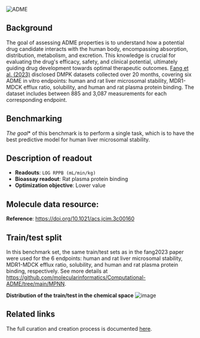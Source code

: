 ![ADME](https://storage.googleapis.com/polaris-public/icons/icons8-whale-96-ADME.png) 

## Background

The goal of assessing ADME properties is to understand how a potential drug candidate interacts with the human body, encompassing absorption, distribution, metabolism, and excretion. This knowledge is crucial for evaluating the drug's efficacy, safety, and clinical potential, ultimately guiding drug development towards optimal therapeutic outcomes. [Fang et al. (2023)](https://doi.org/10.1021/acs.jcim.3c00160) disclosed DMPK datasets collected over 20 months, covering six ADME in vitro endpoints: human and rat liver microsomal stability, MDR1-MDCK efflux ratio, solubility, and human and rat plasma protein binding. The dataset includes between 885 and 3,087 measurements for each corresponding endpoint.

## Benchmarking
*The goal** of this benchmark is to perform a single task, which is to have the best predictive model for human liver microsomal stability. 


## Description of readout 
- **Readouts**: `LOG RPPB (mL/min/kg)`
- **Bioassay readout**: Rat plasma protein binding 
- **Optimization objective**: Lower value


## Molecule data resource:
**Reference**: https://doi.org/10.1021/acs.jcim.3c00160

## Train/test split
In this benchmark set, the same train/test sets as in the fang2023 paper were used for the 6 endpoints: human and rat liver microsomal stability, MDR1-MDCK efflux ratio, solubility, and human and rat plasma protein binding, respectively. 
See more details at https://github.com/molecularinformatics/Computational-ADME/tree/main/MPNN.

**Distribution of the train/test in the chemical space**
![image](https://storage.googleapis.com/polaris-public/datasets/ADME/fang2023/figures/fang2023_ADME_public_v1_hPPB_tsne_fang2023split.png)

## Related links
The full curation and creation process is documented [here](https://github.com/polaris-hub/polaris-recipes/blob/main/01_ADME).
